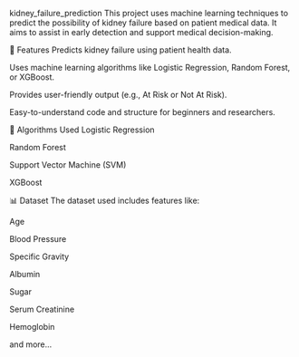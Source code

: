 kidney_failure_prediction
This project uses machine learning techniques to predict the possibility of kidney failure based on patient medical data. It aims to assist in early detection and support medical decision-making.

📌 Features
Predicts kidney failure using patient health data.

Uses machine learning algorithms like Logistic Regression, Random Forest, or XGBoost.

Provides user-friendly output (e.g., At Risk or Not At Risk).

Easy-to-understand code and structure for beginners and researchers.

🧠 Algorithms Used
Logistic Regression

Random Forest

Support Vector Machine (SVM)

XGBoost

📊 Dataset
The dataset used includes features like:

Age

Blood Pressure

Specific Gravity

Albumin

Sugar

Serum Creatinine

Hemoglobin

and more...
